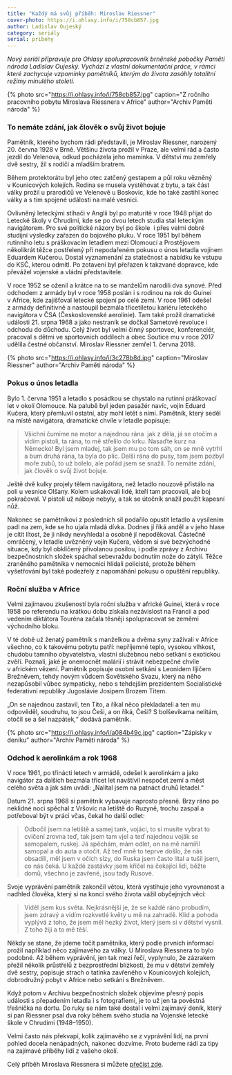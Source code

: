 ```yaml
---
title: "Každý má svůj příběh: Miroslav Riessner"
cover-photo: https://i.ohlasy.info/i/758cb857.jpg
author: Ladislav Oujeský
category: seriály
serial: pribehy
---
```


*Nový seriál připravuje pro Ohlasy spolupracovník brněnské pobočky Paměti národa Ladislav Oujeský. Vychází z vlastní dokumentační práce, v rámci které zachycuje vzpomínky pamětníků, kterým do života zasáhly totalitní režimy minulého století.*

{% photo src="https://i.ohlasy.info/i/758cb857.jpg" caption="Z ročního pracovního pobytu Miroslava Riessnera v Africe" author="Archiv Paměti národa" %}

### To nemáte zdání, jak člověk o svůj život bojuje

Pamětník, kterého bychom rádi představili, je Miroslav Riessner, narozený 20. června 1928 v Brně. Většinu života prožil v Praze, ale velmi rád a často jezdil do Velenova, odkud pocházela jeho maminka. V dětství mu zemřely dvě sestry, žil s rodiči a mladším bratrem. 

Během protektorátu byl jeho otec zatčený gestapem a půl roku vězněný v Kounicových kolejích. Rodina se musela vystěhovat z bytu, a tak část války prožil u prarodičů ve Velenově u Boskovic, kde ho také zastihl konec války a s tím spojené události na malé vesnici. 

Ovlivněný leteckými stíhači v Anglii byl po maturitě v roce 1948 přijat do Letecké školy v Chrudimi, kde se po dvou letech studia stal leteckým navigátorem. Pro své politické názory byl po škole  i přes velmi dobré studijní výsledky zařazen do bojového pluku. V roce 1951 byl během rutinního letu s práškovacím letadlem mezi Olomoucí a Prostějovem několikrát těžce postřelený při nepodařeném pokusu o únos letadla vojínem Eduardem Kučerou. Dostal vyznamenání za statečnost a nabídku ke vstupu do KSČ, kterou odmítl. Po zotavení byl přeřazen k takzvané dopravce, kde převážel vojenské a vládní představitele. 

V roce 1952 se oženil a krátce na to se manželům narodili dva synové. Před odchodem z armády byl v roce 1958 poslán i s rodinou na rok do Guinei v Africe, kde zajišťoval letecké spojení po celé zemi. V roce 1961 odešel z armády definitivně a nastoupil bezmála třicetiletou kariéru leteckého navigátora v ČSA (Československé aerolinie). Tam také prožil dramatické události 21. srpna 1968 a jako nestraník se dočkal Sametové revoluce i odchodu do důchodu. Celý život byl velmi činný sportovec, konferenciér, pracoval s dětmi ve sportovních oddílech a obec Soutice mu v roce 2017 udělila čestné občanství. Miroslav Riessner zemřel 1. června 2018.

{% photo src="https://i.ohlasy.info/i/3c278b8d.jpg" caption="Miroslav Riessner" author="Archiv Paměti národa" %}

### Pokus o únos letadla

Bylo 1. června 1951 a letadlo s posádkou se chystalo na rutinní práškovací let v okolí Olomouce. Na palubě byl jeden pasažér navíc, vojín Eduard Kučera, který přemluvil ostatní, aby mohl letět s nimi. Pamětník, který seděl na místě navigátora, dramatické chvíle v letadle popisuje:

> Všichni čumíme na motor a najednou rána  jak z děla, já se otočím a vidím pistoli, ta rána, to mě střelilo do krku. Nasaďte kurz na Německo! Byl jsem mladej, tak jsem mu po tom sáh, on se mně vytrhl a bum druhá rána, ta byla do plic. Další rána do pusy, tam jsem pozbyl moře zubů, to už bolelo, ale pořád jsem se snažil. To nemáte zdání, jak člověk o svůj život bojuje.

Ještě dvě kulky projely tělem navigátora, než letadlo nouzově přistálo na poli u vesnice Olšany. Kolem uskakovali lidé, kteří tam pracovali, ale boj pokračoval. V pistoli už náboje nebyly, a tak se útočník snažil použít kapesní nůž. 

Nakonec se pamětníkovi z posledních sil podařilo opustit letadlo a vysílením padl na zem, kde se ho ujala mladá dívka. Dodnes jí říká anděl a v jeho hlase je cítit lítost, že ji nikdy nevyhledal a osobně jí nepoděkoval. Částečně omráčený, v letadle uvězněný vojín Kučera, vědom si své bezvýchodné situace, kdy byl obklíčený přivolanou posilou, i podle zprávy z Archivu bezpečnostních složek spáchal sebevraždu bodnutím nože do zátylí. Těžce zraněného pamětníka v nemocnici hlídali policisté, protože během vyšetřování byl také podezřelý z napomáhání pokusu o opuštění republiky.

### Roční služba v Africe

Velmi zajímavou zkušeností byla roční služba v africké Guinei, která v roce 1958 po referendu na krátkou dobu získala nezávislost na Francii a pod vedením diktátora Touréna začala těsněji spolupracovat se zeměmi východního bloku. 

V té době už ženatý pamětník s manželkou a dvěma syny zažívali v Africe všechno, co k takovému pobytu patří: nepříjemné teplo, vysokou vlhkost, chudobu tamního obyvatelstva, vlastní služebnou nebo setkání s exotickou zvěří. Poznali, jaké je onemocnět malárií i strávit nebezpečné chvíle v africkém vězení. Pamětník popisuje osobní setkání s Leonidem Iljičem Brežněvem, tehdy novým vůdcem Sovětského Svazu, který na něho nezapůsobil vůbec sympaticky, nebo s tehdejším prezidentem Socialistické federativní republiky Jugoslávie Josipem Brozem Titem.

„On se najednou zastavil, ten Tito, a říkal něco překladateli a ten mu odpověděl, soudruhu, to jsou Češi, a on říká, Češi? S bolševikama nelítám, otočil se a šel nazpátek,“ dodává pamětník.

{% photo src="https://i.ohlasy.info/i/a084b49c.jpg" caption="Zápisky v deníku" author="Archiv Paměti národa" %}

### Odchod k aerolinkám a rok 1968

V roce 1961, po třinácti letech v armádě, odešel k aerolinkám a jako navigátor za dalších bezmála třicet let navštívil nespočet zemí a měst celého světa a jak sám uvádí: „Nalítal jsem na patnáct druhů letadel.“

Datum 21. srpna 1968 si pamětník vybavuje naprosto přesně. Brzy ráno po neklidné noci spěchal z Vršovic na letiště do Ruzyně, trochu zaspal a potřeboval být v práci včas, čekal ho další odlet:

> Odbočil jsem na letiště a samej tank, vojáci, to si musíte vybrat to cvičení zrovna teď, tak jsem tam vjel a teď najednou voják se samopalem, ruskej. Já spěchám, mám odlet, on na mě namířil samopal a do auta a otočit. Až teď mně to teprve došlo, že nás obsadili, měl jsem v očích slzy, do Ruska jsem často lítal a tušil jsem, co nás čeká. U každé zastávky jsem křičel na čekající lidi, běžte domů, všechno je zavřené, jsou tady Rusové.

Svoje vyprávění pamětník zakončil větou, která vystihuje jeho vyrovnanost a nadhled člověka, který si na konci svého života vážil obyčejných věcí:

> Viděl jsem kus světa. Nejkrásnější je, že se každé ráno probudím, jsem zdravý a vidím rozkvetlé květy u mě na zahradě. Klid a pohoda vyplývá z toho, že jsem měl hezký život, který jsem si v dětství vysnil. Z toho žiji a to mě těší.

Někdy se stane, že jdeme točit pamětníka, který podle prvních informací prožil například něco zajímavého za války. U Miroslava Riessnera to bylo podobné. Až během vyprávění, jen tak mezi řečí, vyplynulo, že zázrakem přežil několik průstřelů z bezprostřední blízkosti, že mu v dětství zemřely dvě sestry, popisuje strach o tatínka zavřeného v Kounicových kolejích, dobrodružný pobyt v Africe nebo setkání s Brežněvem. 

Když potom v Archivu bezpečnostních složek objevíme přesný popis události s přepadením letadla i s fotografiemi, je to už jen ta pověstná třešnička na dortu. Do ruky se nám také dostal i velmi zajímavý deník, který si pan Riessner psal dva roky během svého studia na Vojenské letecké škole v Chrudimi (1948–1950).

Velmi často nás překvapí, kolik zajímavého se z vyprávění lidí, na první pohled docela nenápadných, nakonec dozvíme. Proto budeme rádi za tipy na zajímavé příběhy lidí z vašeho okolí.

Celý příběh Miroslava Riessnera si můžete [přečíst zde](https://www.pametnaroda.cz/cs/riessner-miroslav-1928).